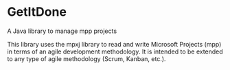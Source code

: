 # GetItDone
A Java library to manage mpp projects

This library uses the mpxj library to read and write Microsoft Projects (mpp) in terms of an agile development methodology.
It is intended to be extended to any type of agile methodology (Scrum, Kanban, etc.).
